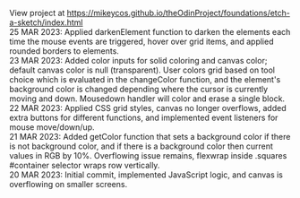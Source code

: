 View project at <https://mikeycos.github.io/theOdinProject/foundations/etch-a-sketch/index.html>  
25 MAR 2023: Applied darkenElement function to darken the elements each time the mouse events are triggered, hover over grid items, and applied rounded borders to elements.  
23 MAR 2023: Added color inputs for solid coloring and canvas color; default canvas color is null (transparent). User colors grid based on tool choice which is evaluated in the changeColor function, and the element's background color is changed depending where the cursor is currently moving and down. Mousedown handler will color and erase a single block.  
22 MAR 2023: Applied CSS grid styles, canvas no longer overflows, added extra buttons for different functions, and implemented event listeners for mouse move/down/up.  
21 MAR 2023: Added getColor function that sets a background color if there is not background color, and if there is a background color then current values in RGB by 10%. Overflowing issue remains, flexwrap inside .squares #container selector wraps row vertically.  
20 MAR 2023: Initial commit, implemented JavaScript logic, and canvas is overflowing on smaller screens.  